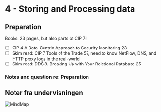 # 4 - Storing and Processing data

## Preparation

Books: 23 pages, but also parts of CIP 7!

* [ ] CIP 4 A Data-Centric Approach to Security Monitoring 23   
* [ ] Skim read: CIP 7 Tools of the Trade 57, need to know NetFlow, DNS, and HTTP proxy logs in the real-world   
* [ ] Skim read: DDS 8. Breaking Up with Your Relational Database 25   

### Notes and question re: Preparation

## Noter fra undervisningen

![MindMap](https://github.com/krejac/kea-siem-log/tree/2a5aa46799f46978f7dc6d645e82fb5db5a09038/media/mind-map-4.png)

